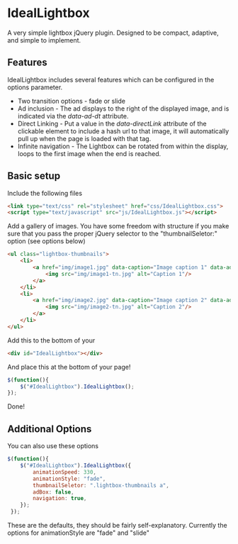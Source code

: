 # IdealLightbox
A very simple lightbox jQuery plugin. Designed to be compact, adaptive, and simple to implement.

## Features
IdealLightbox includes several features which can be configured in the options parameter.

- Two transition options - fade or slide
- Ad inclusion - The ad displays to the right of the displayed image, and is indicated via the *data-ad-dt* attribute.
- Direct Linking - Put a value in the *data-directLink* attribute of the clickable element to include a hash url to that image, it will automatically pull up when the page is loaded with that tag.
- Infinite navigation - The Lightbox can be rotated from within the display, loops to the first image when the end is reached.

## Basic setup
Include the following files

```html
<link type="text/css" rel="stylesheet" href="css/IdealLightbox.css">
<script type="text/javascript" src="js/IdealLightbox.js"></script>
```

Add a gallery of images. You have some freedom with structure if you make sure that you pass the proper jQuery selector to the "thumbnailSeletor:" option (see options below)

```html
<ul class="lightbox-thumbnails">
	<li>
		<a href="img/image1.jpg" data-caption="Image caption 1" data-ad-dt="ads/ad1.gif" data-directLink="Image1">
			<img src="img/image1-tn.jpg" alt="Caption 1"/>
		</a>
	</li>
	<li>
		<a href="img/image2.jpg" data-caption="Image caption 2" data-ad-dt="ads/ad2.gif" data-directLink="Image2">
			<img src="img/image2-tn.jpg" alt="Caption 2"/>
		</a>
	</li>
</ul>
```

Add this to the bottom of your <body>

```html
<div id="IdealLightbox"></div>
```

And place this at the bottom of your page!

```js
$(function(){
    $("#IdealLightbox").IdealLightbox(); 
});
```

Done!

## Additional Options

You can also use these options

```js
$(function(){
	$("#IdealLightbox").IdealLightbox({
		animationSpeed: 330,
		animationStyle: "fade",
		thumbnailSeletor: ".lightbox-thumbnails a",
		adBox: false,
		navigation: true,
	}); 
 });
```

 These are the defaults, they should be fairly self-explanatory. 
Currently the options for animationStyle are "fade" and "slide"
